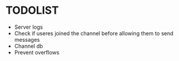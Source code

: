 # TODOLIST

- Server logs
- Check if useres joined the channel before allowing them to send messages
- Channel db
- Prevent overflows
